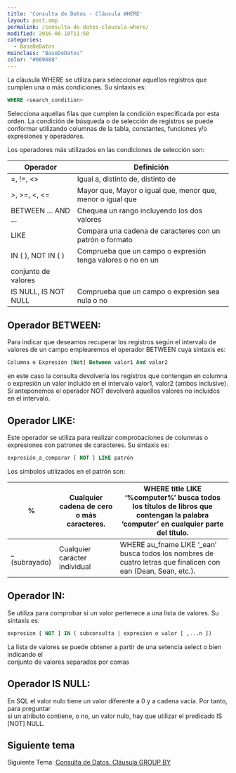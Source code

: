 ```yaml
---
title: 'Consulta de Datos - Cláusula WHERE'
layout: post.amp
permalink: /consulta-de-datos-clausula-where/
modified: 2016-08-18T11:50
categories:
  - BaseDeDatos
mainclass: "BaseDeDatos"
color: "#009688"
---
```


La cláusula WHERE se utiliza para seleccionar aquellos registros que cumplen una o más condiciones. Su sintaxis es:

```sql
WHERE <search_condition>
```

Selecciona aquellas filas que cumplen la condición especificada por esta orden. La condición de búsqueda o de selección de registros se puede conformar utilizando columnas de la tabla, constantes, funciones y/o expresiones y operadores.

<!--ad-->

Los operadores más utilizados en las condiciones de selección son:

| Operador             	| Definición                                                  	|
|-----------------------|---------------------------------------------------------------|
| =, !=, <>            	| Igual a, distinto de, distinto de                           	|
| >, >=, <, <=         	| Mayor que, Mayor o igual que, menor que, menor o igual que  	|
| BETWEEN … AND …      	| Chequea un rango incluyendo los dos valores                 	|
| LIKE                 	| Compara una cadena de caracteres con un patrón o formato    	|
| IN ( ), NOT IN ( )   	| Comprueba que un campo o expresión tenga valores o no en un 	|
| conjunto de valores  	|                                                             	|
| IS NULL, IS NOT NULL 	| Comprueba que un campo o expresión sea nula o no            	|


## Operador BETWEEN:

Para indicar que deseamos recuperar los registros según el intervalo de valores de un campo emplearemos el operador BETWEEN cuya sintaxis es:

```sql
Columna o Expresión [Not] Between valor1 And valor2
```

en este caso la consulta devolvería los registros que contengan en columna o expresión un valor incluido en el intervalo valor1, valor2 (ambos inclusive). Si anteponemos el operador NOT devolverá aquellos valores no incluidos en el intervalo.

## Operador LIKE:

Este operador se utiliza para realizar comprobaciones de columnas o expresiones con patrones de caracteres. Su sintaxis es:

```sql
expresión_a_comparar [ NOT ] LIKE patrón
```

Los símbolos utilizados en el patrón son:

| %             | Cualquier cadena de cero o más caracteres. | WHERE title LIKE ‘%computer%’ busca todos los títulos de libros que contengan la palabra ‘computer’ en cualquier parte del título. |
|---------------|--------------------------------------------|------------------------------------------------------------------------------------------------------------------------------------|
| _ (subrayado) | Cualquier carácter individual              | WHERE au_fname LIKE ‘_ean’ busca todos los nombres de cuatro letras que finalicen con ean (Dean, Sean, etc.).                      |

## Operador IN:

Se utiliza para comprobar si un valor pertenece a una lista de valores. Su sintaxis es:


```sql
expresion [ NOT ] IN ( subconsulta | expresion o valor [ ,...n ])
```

La lista de valores se puede obtener a partir de una setencia select o bien indicando el<br /> conjunto de valores separados por comas

## Operador IS NULL:

En SQL el valor nulo tiene un valor diferente a 0 y a cadena vacía. Por tanto, para preguntar<br /> si un atributo contiene, o no, un valor nulo, hay que utilizar el predicado IS [NOT] NULL.

## Siguiente tema

Siguiente Tema: <a href="https://elbauldelprogramador.com/consulta-de-datos-clausula-group-by/">Consulta de Datos. Cláusula GROUP BY</a>
